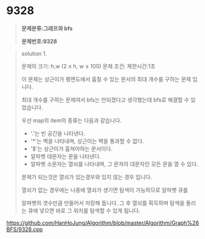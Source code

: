 # 9328

> **문제분류:그래프와 bfs**
>
> **문제번호:9328**

> solution 1.
>
> 문제의 크기: h,w (2 ≤ h, w ≤ 100)
> 문제 조건: 
> 제한시간:1초
>
> 
>
> 이 문제는 상근이가 평면도에서 훔칠 수 있는 문서의 최대 개수를 구하는 문제 입니다.
>
> 최대 개수를 구하는 문제여서 bfs는 안되겠다고 생각했는데 bfs로 해결할 수 있었습니다.
>
> 우선 map의 item의 종류는 다음과 같습니다.
>
> - '.'는 빈 공간을 나타낸다.
> - '*'는 벽을 나타내며, 상근이는 벽을 통과할 수 없다.
> - '$'는 상근이가 훔쳐야하는 문서이다.
> - 알파벳 대문자는 문을 나타낸다.
> - 알파벳 소문자는 열쇠를 나타내며, 그 문자의 대문자인 모든 문을 열 수 있다.
>
> 문제가 되는것은 열쇠가 있는경우와 있지 않는 경우 입니다. 
>
> 열쇠가 없는 경우에는 나중에 열쇠가 생기면 탐색이 가능하므로 알파벳 큐를
>
> 알파벳의 갯수만큼 만들어서 저장해 둡니다. 그 후 열쇠를 획득하며 탐색을 돌리는 큐에 넣으면 바로 그 위치를 탐색할 수 있게 됩니다.

https://github.com/HanHoJung/Algorithm/blob/master/Algorithm/Graph%26BFS/9328.cpp   














